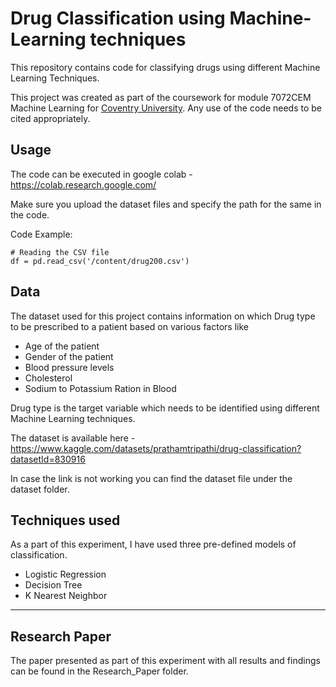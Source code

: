 # Drug Classification using Machine-Learning techniques

This repository contains code for classifying drugs using different Machine Learning Techniques.

This project was created as part of the coursework for module 7072CEM Machine Learning for [Coventry University](https://www.coventry.ac.uk/course-structure/pg/eec/data-science-and-computational-intelligence-msc/). Any use of the code needs to be cited appropriately.

## Usage

The code can be executed in google colab - <https://colab.research.google.com/>

Make sure you upload the dataset files and specify the path for the same in the code.

Code Example:
```
# Reading the CSV file
df = pd.read_csv('/content/drug200.csv')
```

## Data

The dataset used for this project contains information on which Drug type to be prescribed to a patient based on various factors like 
- Age of the patient
- Gender of the patient
- Blood pressure levels
- Cholesterol
- Sodium to Potassium Ration in Blood

Drug type is the target variable which needs to be identified using different Machine Learning techniques.

The dataset is available here - <https://www.kaggle.com/datasets/prathamtripathi/drug-classification?datasetId=830916>

In case the link is not working you can find the dataset file under the dataset folder.

## Techniques used

As a part of this experiment, I have used three pre-defined models of classification. 
- Logistic Regression
- Decision Tree
- K Nearest Neighbor
---
## Research Paper

The paper presented as part of this experiment with all results and findings can be found in the Research_Paper folder.
